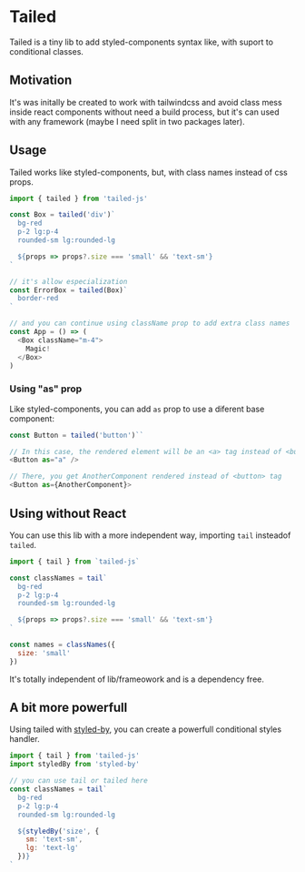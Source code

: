 # Tailed

Tailed is a tiny lib to add styled-components syntax like, with suport to conditional classes.

## Motivation

It's was initally be created to work with tailwindcss and avoid class mess inside react components without need a  build process, but it's can used with any framework (maybe I need split in two packages later).

## Usage

Tailed works like styled-components, but, with class names instead of css props.

```js
import { tailed } from 'tailed-js'

const Box = tailed('div')`
  bg-red
  p-2 lg:p-4
  rounded-sm lg:rounded-lg

  ${props => props?.size === 'small' && 'text-sm'}
`

// it's allow especialization
const ErrorBox = tailed(Box)`
  border-red
`

// and you can continue using className prop to add extra class names
const App = () => (
  <Box className="m-4">
    Magic!
  </Box>
)

```

### Using "as" prop

Like styled-components, you can add `as` prop to use a diferent base component:

```js
const Button = tailed('button')``

// In this case, the rendered element will be an <a> tag instead of <button>.
<Button as="a" />

// There, you get AnotherComponent rendered instead of <button> tag
<Button as={AnotherComponent}>
```

## Using without React

You can use this lib with a more independent way, importing `tail` insteadof `tailed`.

```js
import { tail } from `tailed-js`

const classNames = tail`
  bg-red
  p-2 lg:p-4
  rounded-sm lg:rounded-lg

  ${props => props?.size === 'small' && 'text-sm'}
`

const names = classNames({
  size: 'small'
})

```

It's totally independent of lib/frameowork and is a dependency free.

## A bit more powerfull

Using tailed with [styled-by](https://github.com/brunobertolini/styled-by), you can create a powerfull conditional styles handler.

```js
import { tail } from 'tailed-js'
import styledBy from 'styled-by'

// you can use tail or tailed here
const classNames = tail`
  bg-red
  p-2 lg:p-4
  rounded-sm lg:rounded-lg

  ${styledBy('size', {
    sm: 'text-sm',
    lg: 'text-lg'
  })}
`
```
